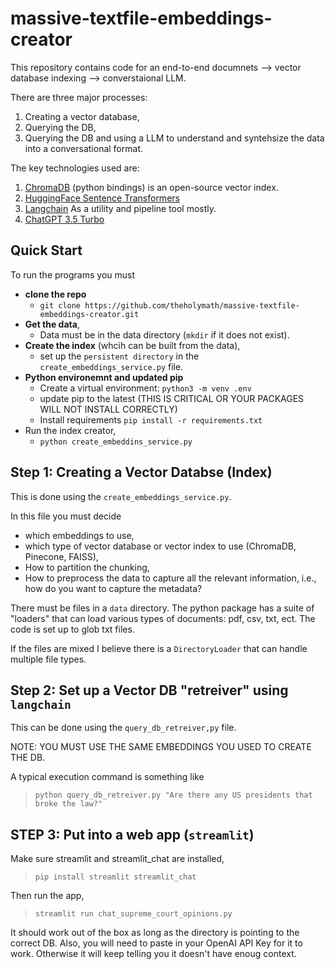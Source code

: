 # massive-textfile-embeddings-creator

This repository contains code for an end-to-end documnets --> vector database indexing --> converstaional LLM.

There are three major processes:
1. Creating a vector database,
1. Querying the DB,
1. Querying the DB and using a LLM to understand and syntehsize the data into a conversational format.

The key technologies used are:
1. [ChromaDB](https://www.trychroma.com/) (python bindings) is an open-source vector index. 
1. [HuggingFace Sentence Transformers](https://huggingface.co/sentence-transformers) 
1. [Langchain](https://python.langchain.com/en/latest/) As a utility and pipeline tool mostly. 
1. [ChatGPT 3.5 Turbo]()

## Quick Start

To run the programs you must
* **clone the repo** 
    * `git clone https://github.com/theholymath/massive-textfile-embeddings-creator.git` 
* **Get the data**,
    * Data must be in the data directory (`mkdir` if it does not exist). 
* **Create the index** (whcih can be built from the data),
    * set up the `persistent directory` in the `create_embeddings_service.py` file. 
* **Python environemnt and updated pip**
    * Create a virtual environment: `python3 -m venv .env`
    * update pip to the latest (THIS IS CRITICAL OR YOUR PACKAGES WILL NOT INSTALL CORRECTLY)
    * Install requirements `pip install -r requirements.txt`
* Run the index creator,
    * `python create_embeddins_service.py`



## Step 1: Creating a Vector Databse (Index)

This is done using the `create_embeddings_service.py`.

In this file you must decide
* which embeddings to use,
* which type of vector database or vector index to use (ChromaDB, Pinecone, FAISS),
* How to partition the chunking,
* How to preprocess the data to capture all the relevant information, i.e., how do you want to capture the metadata?

There must be files in a `data` directory. The python package has a suite of "loaders" that can load various types of documents: pdf, csv, txt, ect. The code is set up to glob txt files.

If the files are mixed I believe there is a `DirectoryLoader` that can handle multiple file types. 

## Step 2: Set up a Vector DB "retreiver" using `langchain`

This can be done using the `query_db_retreiver,py` file. 

NOTE: YOU MUST USE THE SAME EMBEDDINGS YOU USED TO CREATE THE DB.

A typical execution command is something like 

> `python query_db_retreiver.py "Are there any US presidents that broke the law?"`

## STEP 3: Put into a web app (`streamlit`)

Make sure streamlit and streamlit_chat are installed,
> `pip install streamlit streamlit_chat`

Then run the app,
> `streamlit run chat_supreme_court_opinions.py`

It should work out of the box as long as the directory is pointing to the correct DB. Also, you will need to paste in your OpenAI API Key for it to work. Otherwise it will keep telling you it doesn't have enoug context. 

